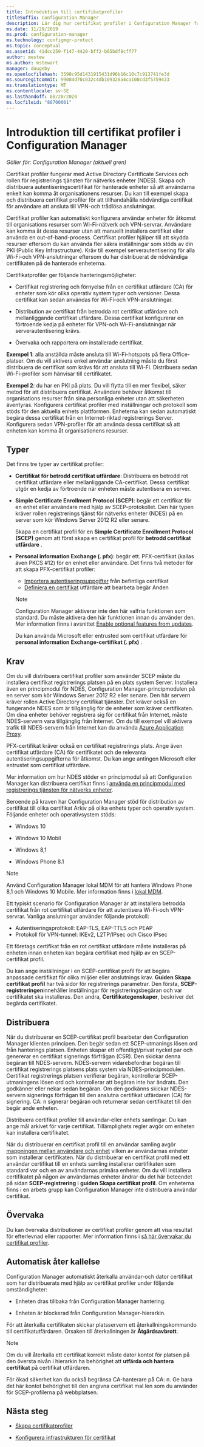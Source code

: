 ```yaml
---
title: Introduktion till certifikatprofiler
titleSuffix: Configuration Manager
description: Lär dig hur certifikat profiler i Configuration Manager fungerar med Active Directory Certificate Services.
ms.date: 11/29/2019
ms.prod: configuration-manager
ms.technology: configmgr-protect
ms.topic: conceptual
ms.assetid: 41dcc259-f147-4420-bff2-b65bdf8cff77
author: mestew
ms.author: mstewart
manager: dougeby
ms.openlocfilehash: 3598c95d1431915431d96b16c10c7c913741fe3d
ms.sourcegitcommit: 99084d70c032c4db109328a4ca100cd3f5759433
ms.translationtype: MT
ms.contentlocale: sv-SE
ms.lasthandoff: 08/20/2020
ms.locfileid: "88700001"
---
```

# <a name="introduction-to-certificate-profiles-in-configuration-manager"></a>Introduktion till certifikat profiler i Configuration Manager

*Gäller för: Configuration Manager (aktuell gren)*

Certifikat profiler fungerar med Active Directory Certificate Services och rollen för registrerings tjänsten för nätverks enheter (NDES). Skapa och distribuera autentiseringscertifikat för hanterade enheter så att användarna enkelt kan komma åt organisationens resurser. Du kan till exempel skapa och distribuera certifikat profiler för att tillhandahålla nödvändiga certifikat för användare att ansluta till VPN-och trådlösa anslutningar.

Certifikat profiler kan automatiskt konfigurera användar enheter för åtkomst till organisations resurser som Wi-Fi-nätverk och VPN-servrar. Användare kan komma åt dessa resurser utan att manuellt installera certifikat eller använda en out-of-band-process. Certifikat profiler hjälper till att skydda resurser eftersom du kan använda fler säkra inställningar som stöds av din PKI (Public Key Infrastructure). Kräv till exempel serverautentisering för alla Wi-Fi-och VPN-anslutningar eftersom du har distribuerat de nödvändiga certifikaten på de hanterade enheterna.

Certifikatprofiler ger följande hanteringsmöjligheter:  

- Certifikat registrering och förnyelse från en certifikat utfärdare (CA) för enheter som kör olika operativ system typer och versioner. Dessa certifikat kan sedan användas för Wi-Fi-och VPN-anslutningar.  

- Distribution av certifikat från betrodda rot certifikat utfärdare och mellanliggande certifikat utfärdare. Dessa certifikat konfigurerar en förtroende kedja på enheter för VPN-och Wi-Fi-anslutningar när serverautentisering krävs.  

- Övervaka och rapportera om installerade certifikat.  

**Exempel 1**: alla anställda måste ansluta till Wi-Fi-hotspots på flera Office-platser. Om du vill aktivera enkel användar anslutning måste du först distribuera de certifikat som krävs för att ansluta till Wi-Fi. Distribuera sedan Wi-Fi-profiler som hänvisar till certifikatet.  

**Exempel 2**: du har en PKI på plats. Du vill flytta till en mer flexibel, säker metod för att distribuera certifikat. Användare behöver åtkomst till organisations resurser från sina personliga enheter utan att säkerheten äventyras. Konfigurera certifikat profiler med inställningar och protokoll som stöds för den aktuella enhets plattformen. Enheterna kan sedan automatiskt begära dessa certifikat från en Internet-riktad registrerings Server. Konfigurera sedan VPN-profiler för att använda dessa certifikat så att enheten kan komma åt organisationens resurser.  

## <a name="types"></a>Typer

Det finns tre typer av certifikat profiler:  

- **Certifikat för betrodd certifikat utfärdare**: Distribuera en betrodd rot certifikat utfärdare eller mellanliggande CA-certifikat. Dessa certifikat utgör en kedja av förtroende när enheten måste autentisera en server.  

- **Simple Certificate Enrollment Protocol (SCEP)**: begär ett certifikat för en enhet eller användare med hjälp av SCEP-protokollet. Den här typen kräver rollen registrerings tjänst för nätverks enheter (NDES) på en server som kör Windows Server 2012 R2 eller senare.

    Skapa en certifikat profil för en **Simple Certificate Enrollment Protocol (SCEP)** genom att först skapa en certifikat profil för **betrodd certifikat utfärdare** .

- **Personal information Exchange (. pfx)**: begär ett. PFX-certifikat (kallas även PKCS #12) för en enhet eller användare.<!--1321368--> Det finns två metoder för att skapa PFX-certifikat profiler:

  - [Importera autentiseringsuppgifter](../../mdm/deploy-use/import-pfx-certificate-profiles.md) från befintliga certifikat
  - [Definiera en certifikat](../../mdm/deploy-use/create-pfx-certificate-profiles.md) utfärdare att bearbeta begär Anden

  > [!Note]  
  > Configuration Manager aktiverar inte den här valfria funktionen som standard. Du måste aktivera den här funktionen innan du använder den. Mer information finns i avsnittet [Enable optional features from updates](../../core/servers/manage/install-in-console-updates.md#bkmk_options).<!--505213-->  

  Du kan använda Microsoft eller entrusted som certifikat utfärdare för **personal information Exchange-certifikat (. pfx)** .

## <a name="requirements"></a>Krav

Om du vill distribuera certifikat profiler som använder SCEP måste du installera certifikat registrerings platsen på en plats system Server. Installera även en principmodul för NDES, Configuration Manager-principmodulen på en server som kör Windows Server 2012 R2 eller senare. Den här servern kräver rollen Active Directory certifikat tjänster. Det kräver också en fungerande NDES som är tillgänglig för de enheter som kräver certifikaten. Om dina enheter behöver registrera sig för certifikat från Internet, måste NDES-servern vara tillgänglig från Internet. Om du till exempel vill aktivera trafik till NDES-servern från Internet kan du använda [Azure Application Proxy](/azure/active-directory/manage-apps/application-proxy).

PFX-certifikat kräver också en certifikat registrerings plats. Ange även certifikat utfärdare (CA) för certifikatet och de relevanta autentiseringsuppgifterna för åtkomst. Du kan ange antingen Microsoft eller entrustet som certifikat utfärdare.  

Mer information om hur NDES stöder en principmodul så att Configuration Manager kan distribuera certifikat finns i [använda en principmodul med registrerings tjänsten för nätverks enheter](/previous-versions/windows/it-pro/windows-server-2012-R2-and-2012/dn473016\(v=ws.11\)).

Beroende på kraven har Configuration Manager stöd för distribution av certifikat till olika certifikat Arkiv på olika enhets typer och operativ system. Följande enheter och operativsystem stöds:  

- Windows 10

- Windows 10 Mobil

- Windows 8,1  

- Windows Phone 8.1  

> [!NOTE]  
> Använd Configuration Manager lokal MDM för att hantera Windows Phone 8,1 och Windows 10 Mobile. Mer information finns i [lokal MDM](../../mdm/understand/manage-mobile-devices-with-on-premises-infrastructure.md).

Ett typiskt scenario för Configuration Manager är att installera betrodda certifikat från rot certifikat utfärdare för att autentisera Wi-Fi-och VPN-servrar. Vanliga anslutningar använder följande protokoll:

- Autentiseringsprotokoll: EAP-TLS, EAP-TTLS och PEAP
- Protokoll för VPN-tunnel: IKEv2, L2TP/IPsec och Cisco IPsec

Ett företags certifikat från en rot certifikat utfärdare måste installeras på enheten innan enheten kan begära certifikat med hjälp av en SCEP-certifikat profil.  

Du kan ange inställningar i en SCEP-certifikat profil för att begära anpassade certifikat för olika miljöer eller anslutnings krav. **Guiden Skapa certifikat profil** har två sidor för registrerings parametrar. Den första, **SCEP-registreringen**innehåller inställningar för registreringsbegäran och var certifikatet ska installeras. Den andra, **Certifikategenskaper**, beskriver det begärda certifikatet.  

## <a name="deploy"></a>Distribuera

När du distribuerar en SCEP-certifikat profil bearbetar den Configuration Manager klienten principen. Den begär sedan ett SCEP-utmanings lösen ord från hanterings platsen. Enheten skapar ett offentligt/privat nyckel par och genererar en certifikat signerings förfrågan (CSR). Den skickar denna begäran till NDES-servern. NDES-servern vidarebefordrar begäran till certifikat registrerings platsens plats system via NDES-principmodulen. Certifikat registrerings platsen verifierar begäran, kontrollerar SCEP-utmaningens lösen ord och kontrollerar att begäran inte har ändrats. Den godkänner eller nekar sedan begäran. Om den godkänns skickar NDES-servern signerings förfrågan till den anslutna certifikat utfärdaren (CA) för signering. CA: n signerar begäran och returnerar sedan certifikatet till den begär ande enheten.

Distribuera certifikat profiler till användar-eller enhets samlingar. Du kan ange mål arkivet för varje certifikat. Tillämplighets regler avgör om enheten kan installera certifikatet.

När du distribuerar en certifikat profil till en användar samling avgör [mappningen mellan användare och enhet](../../apps/deploy-use/link-users-and-devices-with-user-device-affinity.md) vilken av användarnas enheter som installerar certifikaten. När du distribuerar en certifikat profil med ett användar certifikat till en enhets samling installerar certifikaten som standard var och en av användarnas primära enheter. Om du vill installera certifikatet på någon av användarnas enheter ändrar du det här beteendet på sidan **SCEP-registrering** i **guiden Skapa certifikat profil**. Om enheterna finns i en arbets grupp kan Configuration Manager inte distribuera användar certifikat.  

## <a name="monitor"></a>Övervaka

Du kan övervaka distributioner av certifikat profiler genom att visa resultat för efterlevnad eller rapporter. Mer information finns i [så här övervakar du certifikat profiler](monitor-certificate-profiles.md).

## <a name="automatic-revocation"></a>Automatisk åter kallelse

Configuration Manager automatiskt återkalla användar-och dator certifikat som har distribuerats med hjälp av certifikat profiler under följande omständigheter:  

- Enheten dras tillbaka från Configuration Manager hantering.  

- Enheten är blockerad från Configuration Manager-hierarkin.  

För att återkalla certifikaten skickar platsservern ett återkallningskommando till certifikatutfärdaren. Orsaken till återkallningen är **Åtgärdsavbrott**.

> [!NOTE]
> Om du vill återkalla ett certifikat korrekt måste dator kontot för platsen på den översta nivån i hierarkin ha behörighet att **utfärda och hantera certifikat** på certifikat utfärdaren.
>
> För ökad säkerhet kan du också begränsa CA-hanterare på CA: n. Ge bara det här kontot behörighet till den angivna certifikat mal len som du använder för SCEP-profilerna på webbplatsen.

## <a name="next-steps"></a>Nästa steg

- [Skapa certifikatprofiler](create-certificate-profiles.md)

- [Konfigurera infrastrukturen för certifikat](certificate-infrastructure.md)